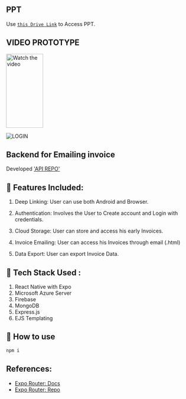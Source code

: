 


## PPT  
Use [`this Drive Link`](https://drive.google.com/file/d/1zKkSb_6k838HNg-Fdw2KbmkQokPiGiVu/view?usp=sharing) to Access  PPT.

## VIDEO PROTOTYPE
<img src="https://github.com/JatSh1804/Invoice-SIH/blob/main/components/login.png?raw=true" alt="Watch the video" width="100" height="200">

![LOGIN ](https://github.com/JatSh1804/Invoice-SIH/blob/main/components/invoice_logo.png?raw=true)


## Backend for Emailing invoice
Developed ['API REPO'](https://github.com/rahul-singh01/invoice_generator_backend_SIH) 



## 📝 Features Included:
1. Deep Linking: User can use both Android and Browser.

2. Authentication: Involves the User to Create account and Login with credentials.

3. Cloud Storage:  User can store and access his early Invoices.

4. Invoice Emailing: User can access his Invoices through email (.html)

5. Data Export: User can export Invoice Data.


## 📝 Tech Stack Used :
1. React Native with Expo
2. Microsoft Azure Server 
3. Firebase
4. MongoDB
5. Express.js
6. EJS Templating

## 🚀 How to use
```sh
npm i 
```



## References:

- [Expo Router: Docs](https://expo.github.io/router)
- [Expo Router: Repo](https://github.com/expo/router)
